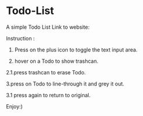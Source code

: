 # Todo-List
A simple Todo List
Link to website:

Instruction :
1. Press on the plus icon to toggle the text input area.

2. hover on a Todo to show trashcan.

2.1.press trashcan to erase Todo.
   
3.press on Todo to line-through it and grey it out. 

3.1 press again to return to original.

Enjoy:)
 
